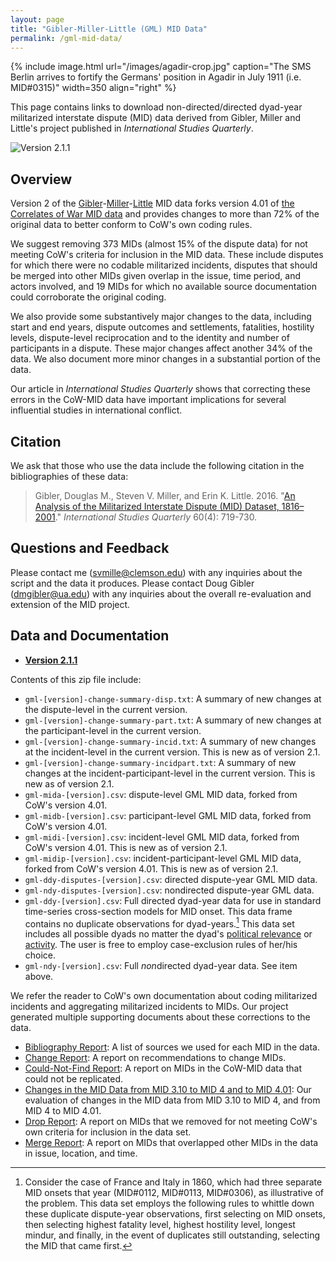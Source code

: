 ```yaml
---
layout: page
title: "Gibler-Miller-Little (GML) MID Data"
permalink: /gml-mid-data/
---
```


{% include image.html url="/images/agadir-crop.jpg" caption="The SMS Berlin arrives to fortify the Germans' position in Agadir in July 1911 (i.e. MID#0315)" width=350 align="right" %}

This page contains links to download non-directed/directed dyad-year militarized interstate dispute (MID) data derived from Gibler, Miller and Little's project published in *International Studies Quarterly*.

![Version 2.1.1](https://img.shields.io/badge/release-v2.1.1-blue.svg)

## Overview

Version 2 of the [Gibler](http://dmgibler.people.ua.edu/)-[Miller](http://svmiller.com)-[Little](https://www.erinklittle.com/) MID data forks version 4.01 of [the Correlates of War MID data](http://correlatesofwar.org/data-sets/MIDs) and provides changes to more than 72% of the original data to better conform to CoW's own coding rules. 

We suggest removing 373 MIDs (almost 15% of the dispute data) for not meeting CoW's criteria for inclusion in the MID data. These include disputes for which there were no codable militarized incidents, disputes that should be merged into other MIDs given overlap in the issue, time period, and actors involved, and 19 MIDs for which no available source documentation could corroborate the original coding. 

We also provide some substantively major changes to the data, including start and end years, dispute outcomes and settlements, fatalities, hostility levels, dispute-level reciprocation and to the identity and number of participants in a dispute. These major changes affect another 34% of the data. We also document more minor changes in a substantial portion of the data.

Our article in *International Studies Quarterly* shows that correcting these errors in the CoW-MID data have important implications for several influential studies in international conflict.

## Citation

We ask that those who use the data include the following citation in the bibliographies of these data:

> Gibler, Douglas M., Steven V. Miller, and Erin K. Little. 2016. "[An Analysis of the Militarized
Interstate Dispute (MID) Dataset, 1816–2001](https://academic.oup.com/isq/article-abstract/60/4/719/2918882/An-Analysis-of-the-Militarized-Interstate-Dispute?redirectedFrom=fulltext)." *International Studies Quarterly* 60(4): 719-730.

## Questions and Feedback

Please contact me (svmille@clemson.edu) with any inquiries about the script and the data it produces. Please contact Doug Gibler (dmgibler@ua.edu) with any inquiries about the overall re-evaluation and extension of the MID project.

## Data and Documentation

- [**Version 2.1.1**](http://bit.ly/gml_mid_211)

Contents of this zip file include:

- `gml-[version]-change-summary-disp.txt`: A summary of new changes at the dispute-level in the current version.
- `gml-[version]-change-summary-part.txt`: A summary of new changes at the participant-level in the current version.
- `gml-[version]-change-summary-incid.txt`: A summary of new changes at the incident-level in the current version. This is new as of version 2.1.
- `gml-[version]-change-summary-incidpart.txt`: A summary of new changes at the incident-participant-level in the current version. This is new as of version 2.1.
- `gml-mida-[version].csv`: dispute-level GML MID data, forked from CoW's version 4.01.
- `gml-midb-[version].csv`: participant-level GML MID data, forked from CoW's version 4.01.
- `gml-midi-[version].csv`: incident-level GML MID data, forked from CoW's version 4.01. This is new as of version 2.1.
- `gml-midip-[version].csv`: incident-participant-level GML MID data, forked from CoW's version 4.01. This is new as of version 2.1.
- `gml-ddy-disputes-[version].csv`: directed dispute-year GML MID data.
- `gml-ndy-disputes-[version].csv`: nondirected dispute-year GML data.
- `gml-ddy-[version].csv`:  Full directed dyad-year data for use in standard time-series cross-section models for MID onset. This data frame contains no duplicate observations for dyad-years.[^whittling] This data set includes all possible dyads no matter the dyad's [political relevance](http://journals.sagepub.com/doi/abs/10.1177/002200277602000302) or [activity](https://www.tandfonline.com/doi/abs/10.1080/07388940500503804). The user is free to employ case-exclusion rules of her/his choice.
- `gml-ndy-[version].csv`: Full *non*directed dyad-year data. See item above.

[^whittling]: Consider the case of France and Italy in 1860, which had three separate MID onsets that year (MID#0112, MID#0113, MID#0306), as illustrative of the problem. This data set employs the following rules to whittle down these duplicate dispute-year observations, first selecting on MID onsets, then selecting highest fatality level, highest hostility level, longest mindur, and finally, in the event of duplicates still outstanding, selecting the MID that came first. 

We refer the reader to CoW's own documentation about coding militarized incidents and aggregating militarized incidents to MIDs. Our project generated multiple supporting documents about these corrections to the data.

- [Bibliography Report](http://dmgibler.people.ua.edu/uploads/1/3/8/5/13858910/bibliography-report.pdf): A list of sources we used for each MID in the data.
- [Change Report](http://dmgibler.people.ua.edu/uploads/1/3/8/5/13858910/change-report.pdf): A report on recommendations to change MIDs.
- [Could-Not-Find Report](http://dmgibler.people.ua.edu/uploads/1/3/8/5/13858910/could-not-find-report.pdf): A report on MIDs in the CoW-MID data that could not be replicated.
- [Changes in the MID Data from MID 3.10 to MID 4 and to MID 4.01](http://dmgibler.people.ua.edu/uploads/1/3/8/5/13858910/mid310-4-401-changes.pdf): Our evaluation of changes in the MID data from MID 3.10 to MID 4, and from MID 4 to MID 4.01.
- [Drop Report](http://dmgibler.people.ua.edu/uploads/1/3/8/5/13858910/drop-report.pdf): A report on MIDs that we removed for not meeting CoW's own criteria for inclusion in the data set.
- [Merge Report](http://dmgibler.people.ua.edu/uploads/1/3/8/5/13858910/merge-report.pdf): A report on MIDs that overlapped other MIDs in the data in issue, location, and time.
